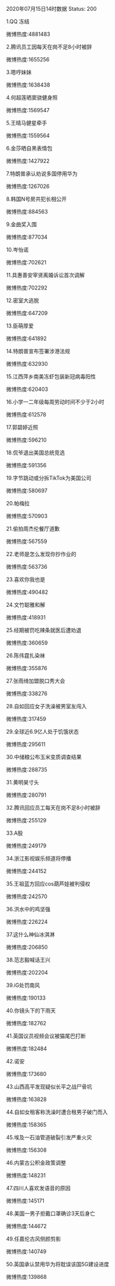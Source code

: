 2020年07月15日14时数据
Status: 200

1.QQ 冻结

微博热度:4881483

2.腾讯员工因每天在岗不足8小时被辞

微博热度:1655256

3.嗯哼妹妹

微博热度:1638438

4.何超莲晒窦骁健身照

微博热度:1569547

5.王晴马健星牵手

微博热度:1559564

6.金莎晒自黑表情包

微博热度:1427922

7.特朗普承认劝说多国停用华为

微博热度:1267026

8.韩国N号房共犯长相公开

微博热度:884563

9.金曲奖入围

微博热度:877034

10.岑怡诺

微博热度:702621

11.具惠善安宰贤离婚诉讼首次调解

微博热度:702292

12.密室大逃脱

微博热度:647209

13.臣萌厚爱

微博热度:641892

14.特朗普宣布签署涉港法规

微博热度:632930

15.江西萍乡南美冻虾包装新冠病毒阳性

微博热度:620403

16.小学一二年级每周劳动时间不少于2小时

微博热度:612578

17.郭碧婷近照

微博热度:596210

18.侃爷退出美国总统竞选

微博热度:591356

19.字节跳动或分拆TikTok为美国公司

微博热度:580697

20.帕梅拉

微博热度:570903

21.偷拍周杰伦餐厅道歉

微博热度:567559

22.老师是怎么发现你抄作业的

微博热度:563736

23.喜欢你我也是

微博热度:490482

24.文竹聪雅和解

微博热度:418931

25.经期被罚吃辣条就医后遭劝退

微博热度:360659

26.陈伟霆扎染袜

微博热度:355876

27.张雨绮加盟脱口秀大会

微博热度:338276

28.自如回应女子洗澡被男室友闯入

微博热度:317459

29.全球近6.9亿人处于饥饿状态

微博热度:295611

30.中储粮公布玉米变质调查结果

微博热度:288735

31.黄明昊寸头

微博热度:280791

32.腾讯回应员工每天在岗不足8小时被辞

微博热度:255129

33.A股

微博热度:249179

34.浙江影视娱乐频道将停播

微博热度:244152

35.王祖蓝方回应cos葫芦娃被判侵权

微博热度:242570

36.洪水中的鸡坚强

微博热度:226224

37.这什么神仙冰淇淋

微博热度:206850

38.范志毅喊话王兴

微博热度:202204

39.iG处罚南风

微博热度:190133

40.你镜头下的下雨天

微博热度:182762

41.英国议员视频会议被猫尾巴打断

微博热度:182484

42.诺安

微博热度:173680

43.山西高平发现疑似长平之战尸骨坑

微博热度:163828

44.自如女租客称洗澡时遭合租男子破门而入

微博热度:158365

45.埃及一石油管道破裂引发严重火灾

微博热度:156308

46.内蒙古公积金政策调整

微博热度:148231

47.四川人喜欢发语音的原因

微博热度:145171

48.美国一男子拒戴口罩确诊3天后身亡

微博热度:144672

49.任嘉伦古风侧颜剪影

微博热度:140749

50.英国承认禁用华为将耽误该国5G建设进度

微博热度:139868

